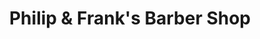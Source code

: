 ---
title: "Philip & Frank's Barber Shop"
url: /toronto/philip-and-franks-barber-shop/
shop: hairdresser
---